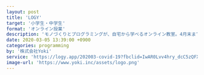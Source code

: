 ```yaml
---
layout: post
title: 'LOGY'
target: '小学生・中学生'
format: 'オンライン授業'
description: 'モノづくりとプログラミングが、自宅から学べるオンライン教室。4月末まで割引実施。'
date: 2020-03-05 13:39:00 +0900
categories: programming
by: '株式会社Yoki'
service: 'https://logy.app/202003-covid-19?fbclid=IwAR0Lvv4hry_dcC5zQFXQEA8yPXrb1vaWLlR3BD1Rv7iF0kcyDvuSGYhvxo0'
image-url: 'https://www.yoki.inc/assets/logo.png'
---
```

